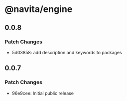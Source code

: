 # @navita/engine

## 0.0.8

### Patch Changes

- 5d03858: add description and keywords to packages

## 0.0.7

### Patch Changes

- 96e9cee: Initial public release
